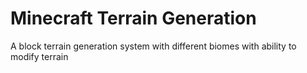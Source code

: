 # Minecraft Terrain Generation
 A block terrain generation system with different biomes with ability to modify terrain
